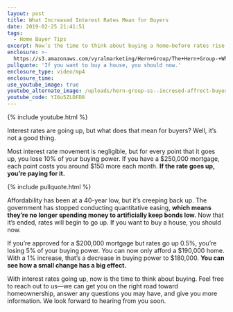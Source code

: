 ```yaml
---
layout: post
title: What Increased Interest Rates Mean for Buyers
date: 2019-02-25 21:41:51
tags:
  - Home Buyer Tips
excerpt: Now’s the time to think about buying a home—before rates rise.
enclosure: >-
  https://s3.amazonaws.com/vyralmarketing/Hern+Group/The+Hern+Group-+What+Increased+Interest+Rates+Mean+for+Buyers.mp4
pullquote: 'If you want to buy a house, you should now.'
enclosure_type: video/mp4
enclosure_time:
use_youtube_image: true
youtube_alternate_image: /uploads/hern-group-ss--incresed-affrect-buyers-email.jpg
youtube_code: YI6u5ZLDFD8
---
```


{% include youtube.html %}

Interest rates are going up, but what does that mean for buyers? Well, it’s not a good thing.

Most interest rate movement is negligible, but for every point that it goes up, you lose 10% of your buying power. If you have a $250,000 mortgage, each point costs you around $150 more each month. **If the rate goes up, you’re paying for it.**

{% include pullquote.html %}

Affordability has been at a 40-year low, but it’s creeping back up. The government has stopped conducting quantitative easing, **which means they’re no longer spending money to artificially keep bonds low.** Now that it’s ended, rates will begin to go up. If you want to buy a house, you should now.

If you’re approved for a $200,000 mortgage but rates go up 0.5%, you’re losing 5% of your buying power. You can now only afford a $190,000 home. With a 1% increase, that’s a decrease in buying power to $180,000. **You can see how a small change has a big effect.&nbsp;**

With interest rates going up, now is the time to think about buying. Feel free to reach out to us—we can get you on the right road toward homeownership, answer any questions you may have, and give you more information. We look forward to hearing from you soon.